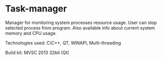 # Task-manager
Manager for monitoring system processes resource usage.
User can stop selected process from program.
Also available info about current system memory and CPU usage.

Technologies used: C\C++, QT, WINAPI, Multi-threading

Build kit: MVSC 2013 32bit (Qt)


